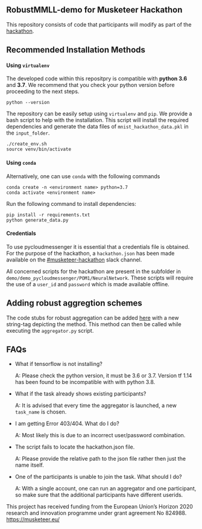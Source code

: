 ## RobustMMLL-demo for Musketeer Hackathon

This repository consists of code that participants will modify as part of the [hackathon](https://www.eventbrite.com/e/hackathon-shielding-federated-learning-against-attacks-tickets-126189703801).

## Recommended Installation Methods

#### Using `virtualenv`
The developed code within this repositpry is compatible with **python 3.6** and **3.7**. 
We recommend that you check your python version before proceeding to the next steps.

```
python --version
```

The repository can be easily setup using `virtualenv` and `pip`. 
We provide a bash script to help with the installation. 
This script will install the required dependencies and generate the data files of `mnist_hackathon_data.pkl` in the `input_folder`. 

```
./create_env.sh
source venv/bin/activate
```

#### Using `conda`

Alternatively, one can use `conda` with the following commands

```
conda create -n <environment name> python=3.7
conda activate <environment name>
```

Run the following command to install dependencies:
```
pip install -r requirements.txt
python generate_data.py
```

#### Credentials

To use pycloudmessenger it is essential that a credentials file is obtained.
For the purpose of the hackathon, a `hackathon.json` has been made available on the [#musketeer-hackathon](mlhackathonmusketeer.slack.com) slack channel.
 
All concerned scripts for the hackathon are present in the subfolder in `demo/demo_pycloudmessenger/POM1/NeuralNetwork`.
These scripts will require the use of a `user_id` and `password` which is made available offline. 
 
## Adding robust aggregtion schemes

The code stubs for robust aggregation can be added [here](https://github.com/Musketeer-H2020/RobustMMLL-demo/blob/main/demos/demo_pycloudmessenger/POM1/NeuralNetworks/robust.py) with a new string-tag depicting the method. This method can then be called while executing the `aggregator.py` script. 

## FAQs

- What if tensorflow is not installing?

    A: Please check the python version, it must be 3.6 or 3.7. Version tf 1.14 has been found to be incompatible with with python 3.8.

- What if the task already shows existing participants?

    A: It is advised that every time the aggregator is launched, a new `task_name` is chosen. 

- I am getting Error 403/404. What do I do?

    A: Most likely this is due to an incorrect user/password combination.

- The script fails to locate the hackathon.json file. 

    A: Please provide the relative path to the json file rather then just the name itself.
- One of the participants is unable to join the task. What should I do?

    A: With a single account, one can run an aggregator and one participant, so make sure that the additional participants have different userids.

This project has received funding from the European Union’s Horizon 2020 research and innovation programme under grant agreement No 824988. https://musketeer.eu/
